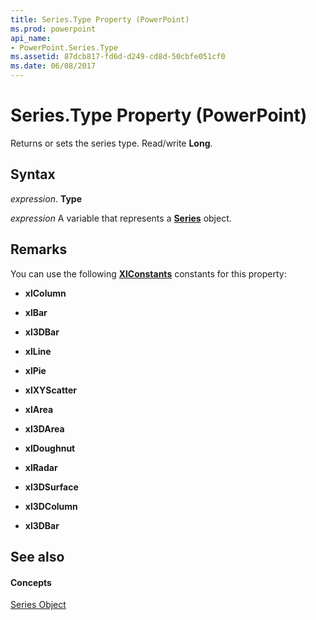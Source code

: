 ```yaml
---
title: Series.Type Property (PowerPoint)
ms.prod: powerpoint
api_name:
- PowerPoint.Series.Type
ms.assetid: 87dcb817-fd6d-d249-cd8d-50cbfe051cf0
ms.date: 06/08/2017
---
```



# Series.Type Property (PowerPoint)

Returns or sets the series type. Read/write **Long**.


## Syntax

 _expression_. **Type**

 _expression_ A variable that represents a **[Series](series-object-powerpoint.md)** object.


## Remarks

You can use the following **[XlConstants](xlconstants-enumeration-powerpoint.md)** constants for this property:


- **xlColumn**
    
- **xlBar**
    
- **xl3DBar**
    
- **xlLine**
    
- **xlPie**
    
- **xlXYScatter**
    
- **xlArea**
    
- **xl3DArea**
    
- **xlDoughnut**
    
- **xlRadar**
    
- **xl3DSurface**
    
- **xl3DColumn**
    
- **xl3DBar**
    



## See also


#### Concepts


[Series Object](series-object-powerpoint.md)

